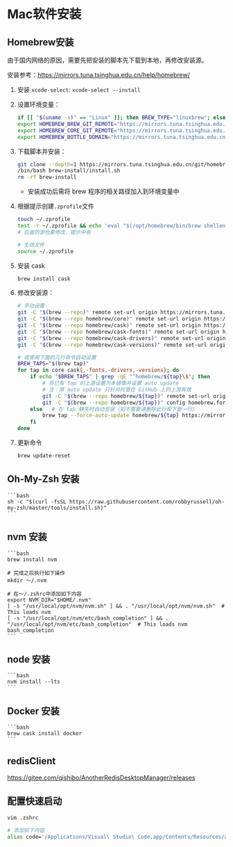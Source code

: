 # Mac软件安装

## Homebrew安装

由于国内网络的原因，需要先把安装的脚本先下载到本地，再修改安装源。

安装参考：https://mirrors.tuna.tsinghua.edu.cn/help/homebrew/

1. 安装 `xcode-select`: `xcode-select --install`

1. 设置环境变量：

    ```bash
    if [[ "$(uname -s)" == "Linux" ]]; then BREW_TYPE="linuxbrew"; else BREW_TYPE="homebrew"; fi
    export HOMEBREW_BREW_GIT_REMOTE="https://mirrors.tuna.tsinghua.edu.cn/git/homebrew/brew.git"
    export HOMEBREW_CORE_GIT_REMOTE="https://mirrors.tuna.tsinghua.edu.cn/git/homebrew/${BREW_TYPE}-core.git"
    export HOMEBREW_BOTTLE_DOMAIN="https://mirrors.tuna.tsinghua.edu.cn/${BREW_TYPE}-bottles"
    ```

1. 下载脚本并安装：

    ```bash
    git clone --depth=1 https://mirrors.tuna.tsinghua.edu.cn/git/homebrew/install.git brew-install
    /bin/bash brew-install/install.sh
    rm -rf brew-install
    ```
    * 安装成功后需将 brew 程序的相关路径加入到环境变量中

1. 根据提示创建`.zprofile`文件
    ```bash
    touch ~/.zprofile
    test -r ~/.zprofile && echo 'eval "$(/opt/homebrew/bin/brew shellenv)"' >> ~/.zprofile
    # 后面的源也要修改，提示中有
    
    # 生效文件
    source ~/.zprofile
    ```
    
1. 安装 cask

    ```bash
    brew install cask
    ```

1. 修改安装源：

    ```bash
    # 手动设置
    git -C "$(brew --repo)" remote set-url origin https://mirrors.tuna.tsinghua.edu.cn/git/homebrew/brew.git
    git -C "$(brew --repo homebrew/core)" remote set-url origin https://mirrors.tuna.tsinghua.edu.cn/git/homebrew/homebrew-core.git
    git -C "$(brew --repo homebrew/cask)" remote set-url origin https://mirrors.tuna.tsinghua.edu.cn/git/homebrew/homebrew-cask.git
    git -C "$(brew --repo homebrew/cask-fonts)" remote set-url origin https://mirrors.tuna.tsinghua.edu.cn/git/homebrew/homebrew-cask-fonts.git
    git -C "$(brew --repo homebrew/cask-drivers)" remote set-url origin https://mirrors.tuna.tsinghua.edu.cn/git/homebrew/homebrew-cask-drivers.git
    git -C "$(brew --repo homebrew/cask-versions)" remote set-url origin https://mirrors.tuna.tsinghua.edu.cn/git/homebrew/homebrew-cask-versions.git

    # 或使用下面的几行命令自动设置
    BREW_TAPS="$(brew tap)"
    for tap in core cask{,-fonts,-drivers,-versions}; do
        if echo "$BREW_TAPS" | grep -qE "^homebrew/${tap}\$"; then
            # 将已有 tap 的上游设置为本镜像并设置 auto update
            # 注：原 auto update 只针对托管在 GitHub 上的上游有效
            git -C "$(brew --repo homebrew/${tap})" remote set-url origin https://mirrors.tuna.tsinghua.edu.cn/git/homebrew/homebrew-${tap}.git
            git -C "$(brew --repo homebrew/${tap})" config homebrew.forceautoupdate true
        else   # 在 tap 缺失时自动安装（如不需要请删除此行和下面一行）
            brew tap --force-auto-update homebrew/${tap} https://mirrors.tuna.tsinghua.edu.cn/git/homebrew/homebrew-${tap}.git
        fi
    done
    ```

1. 更新命令

    ```bash
    brew update-reset
    ```
## Oh-My-Zsh 安装

    ```bash
    sh -c "$(curl -fsSL https://raw.githubusercontent.com/robbyrussell/oh-my-zsh/master/tools/install.sh)"
    ```
## nvm 安装

    ```bash
    brew install nvm

    # 完成之后执行如下操作
    mkdir ～/.nvm

    # 在～/.zshrc中添加如下内容
    export NVM_DIR="$HOME/.nvm"
    [ -s "/usr/local/opt/nvm/nvm.sh" ] && . "/usr/local/opt/nvm/nvm.sh"  # This loads nvm
    [ -s "/usr/local/opt/nvm/etc/bash_completion" ] && . "/usr/local/opt/nvm/etc/bash_completion"  # This loads nvm bash_completion
    ```
## node 安装

    ```bash
    nvm install --lts
    ```

## Docker 安装

    ```bash
    brew cask install docker
    ```

## redisClient

https://gitee.com/qishibo/AnotherRedisDesktopManager/releases

## 配置快速启动

```bash
vim .zshrc

# 添加如下内容
alias code='/Applications/Visual\ Studio\ Code.app/Contents/Resources/app/bin/code'
```